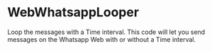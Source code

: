 # WebWhatsappLooper
Loop the messages with a Time interval.
This code will let you send messages on the Whatsapp Web with or without a Time interval.
